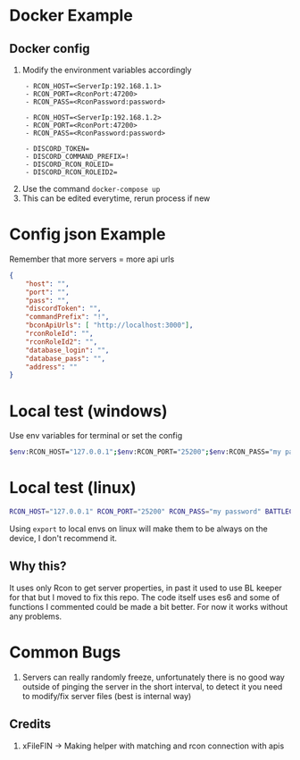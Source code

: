 # Docker Example

## Docker config
1. Modify the environment variables accordingly
```
    - RCON_HOST=<ServerIp:192.168.1.1>
    - RCON_PORT=<RconPort:47200>
    - RCON_PASS=<RconPassword:password>

    - RCON_HOST=<ServerIp:192.168.1.2>
    - RCON_PORT=<RconPort:47200>
    - RCON_PASS=<RconPassword:password>

    - DISCORD_TOKEN=
    - DISCORD_COMMAND_PREFIX=!
    - DISCORD_RCON_ROLEID=
    - DISCORD_RCON_ROLEID2=
```
2. Use the command `docker-compose up`
3. This can be edited everytime, rerun process if new

# Config json Example
Remember that more servers = more api urls
```json
{
    "host": "",
    "port": "",
    "pass": "",
    "discordToken": "",
    "commandPrefix": "!",
    "bconApiUrls": [ "http://localhost:3000"],
    "rconRoleId": "",
    "rconRoleId2": "",
    "database_login": "",
    "database_pass": "",
    "address": ""
}
```

# Local test (windows) 
Use env variables for terminal or set the config
```bash
$env:RCON_HOST="127.0.0.1";$env:RCON_PORT="25200";$env:RCON_PASS="my password";$env:BATTLECON_PORT="3000";node index.js
```
# Local test (linux) 
```bash
RCON_HOST="127.0.0.1" RCON_PORT="25200" RCON_PASS="my password" BATTLECON_PORT="3000"
```
Using ``export`` to local envs on linux will make them to be always on the device, I don't recommend it.

## Why this?
It uses only Rcon to get server properties, in past it used to use BL keeper for that but I moved to fix this repo.
The code itself uses es6 and some of functions I commented could be made a bit better. For now it works without any problems.

# Common Bugs
1. Servers can really randomly freeze, unfortunately there is no good way outside of pinging the server
in the short interval, to detect it you need to modify/fix server files (best is internal way)

## Credits 
1. xFileFIN -> Making helper with matching and rcon connection with apis
